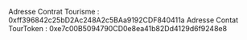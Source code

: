 Adresse Contrat Tourisme : 0xff396842c25bD2Ac248A2c5BAa9192CDF840411a
Adresse Contat TourToken : 0xe7c00B5094790CD0e8ea41b82Dd4129d6f9248e8
